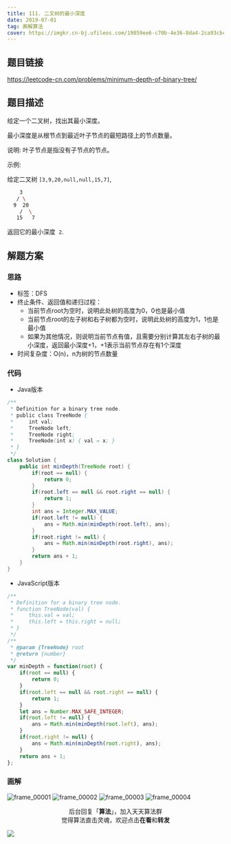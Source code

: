 ```yaml
---
title: 111. 二叉树的最小深度
date: 2019-07-01
tag: 画解算法
cover: https://imgkr.cn-bj.ufileos.com/19859ee6-c70b-4e36-8da4-2ca93cbc9d37.png
---
```


## 题目链接

https://leetcode-cn.com/problems/minimum-depth-of-binary-tree/

## 题目描述

给定一个二叉树，找出其最小深度。

最小深度是从根节点到最近叶子节点的最短路径上的节点数量。

说明: 叶子节点是指没有子节点的节点。

示例:

给定二叉树 `[3,9,20,null,null,15,7]`,

```bash
    3
   / \
  9  20
    /  \
   15   7
```

返回它的最小深度  `2`.

## 解题方案

### 思路

- 标签：DFS
- 终止条件、返回值和递归过程：
  - 当前节点root为空时，说明此处树的高度为0，0也是最小值
  - 当前节点root的左子树和右子树都为空时，说明此处树的高度为1，1也是最小值
  - 如果为其他情况，则说明当前节点有值，且需要分别计算其左右子树的最小深度，返回最小深度+1，+1表示当前节点存在有1个深度
- 时间复杂度：O(n)，n为树的节点数量

### 代码

- Java版本

```Java
/**
 * Definition for a binary tree node.
 * public class TreeNode {
 *     int val;
 *     TreeNode left;
 *     TreeNode right;
 *     TreeNode(int x) { val = x; }
 * }
 */
class Solution {
    public int minDepth(TreeNode root) {
        if(root == null) {
            return 0;
        }
        if(root.left == null && root.right == null) {
            return 1;
        }
        int ans = Integer.MAX_VALUE;
        if(root.left != null) {
            ans = Math.min(minDepth(root.left), ans);
        }
        if(root.right != null) {
            ans = Math.min(minDepth(root.right), ans);
        }
        return ans + 1;
    }
}
```

- JavaScript版本

```JavaScript
/**
 * Definition for a binary tree node.
 * function TreeNode(val) {
 *     this.val = val;
 *     this.left = this.right = null;
 * }
 */
/**
 * @param {TreeNode} root
 * @return {number}
 */
var minDepth = function(root) {
    if(root == null) {
        return 0;
    }
    if(root.left == null && root.right == null) {
        return 1;
    }
    let ans = Number.MAX_SAFE_INTEGER;
    if(root.left != null) {
        ans = Math.min(minDepth(root.left), ans);
    }
    if(root.right != null) {
        ans = Math.min(minDepth(root.right), ans);
    }
    return ans + 1;
};
```


### 画解

![frame_00001](https://imgkr.cn-bj.ufileos.com/ef146395-69c6-4c47-b448-462af2c900ac.png)
![frame_00002](https://imgkr.cn-bj.ufileos.com/4009caa1-8d33-4986-9513-5d13f49d4a03.png)
![frame_00003](https://imgkr.cn-bj.ufileos.com/53539630-fb52-4612-8e9c-e8b98721569d.png)
![frame_00004](https://imgkr.cn-bj.ufileos.com/19859ee6-c70b-4e36-8da4-2ca93cbc9d37.png)


<span style="display:block;text-align:center;">后台回复「<strong>算法</strong>」，加入天天算法群</span>
<span style="display:block;text-align:center;">觉得算法直击灵魂，欢迎点击<strong>在看</strong>和<strong>转发</strong></span>

![](https://gitee.com/guanpengchn/picture/raw/master/2020-9-11/1599805100027-image.png)